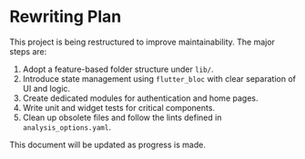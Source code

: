 # Rewriting Plan

This project is being restructured to improve maintainability.
The major steps are:

1. Adopt a feature-based folder structure under `lib/`.
2. Introduce state management using `flutter_bloc` with clear separation of UI and logic.
3. Create dedicated modules for authentication and home pages.
4. Write unit and widget tests for critical components.
5. Clean up obsolete files and follow the lints defined in `analysis_options.yaml`.

This document will be updated as progress is made.
